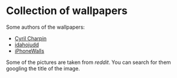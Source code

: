 # Collection of wallpapers

Some authors of the wallpapers:

- [Cyril Charpin](https://500px.com/photo/131832185/aligned-to-the-moon-by-cyril-charpin?ctx_page=1&from=search&ctx_type=photos&ctx_q=aligned+to+the+moon)
- [idahojudd](http://imgur.com/gallery/SwhjO)
- [iPhoneWalls](http://iphonewalls.net/abstract/bokeh-lights-street-iphone-5-wallpaper.php)

Some of the pictures are taken from _reddit_. You can search for them googling the title of the image.

